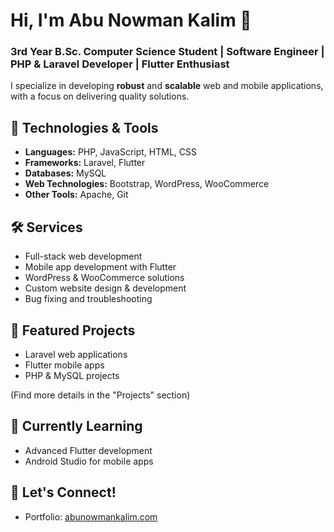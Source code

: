 # Hi, I'm Abu Nowman Kalim 👋

### 3rd Year B.Sc. Computer Science Student | Software Engineer | PHP & Laravel Developer | Flutter Enthusiast

I specialize in developing **robust** and **scalable** web and mobile applications, with a focus on delivering quality solutions.

## 🔧 Technologies & Tools
- **Languages:** PHP, JavaScript, HTML, CSS
- **Frameworks:** Laravel, Flutter
- **Databases:** MySQL
- **Web Technologies:** Bootstrap, WordPress, WooCommerce
- **Other Tools:** Apache, Git

## 🛠️ Services
- Full-stack web development
- Mobile app development with Flutter
- WordPress & WooCommerce solutions
- Custom website design & development
- Bug fixing and troubleshooting

## 🚀 Featured Projects
- Laravel web applications
- Flutter mobile apps
- PHP & MySQL projects

(Find more details in the "Projects" section)

## 🌱 Currently Learning
- Advanced Flutter development
- Android Studio for mobile apps

## 🤝 Let's Connect!
- Portfolio: [abunowmankalim.com](https://abunowmankalim.com/)
